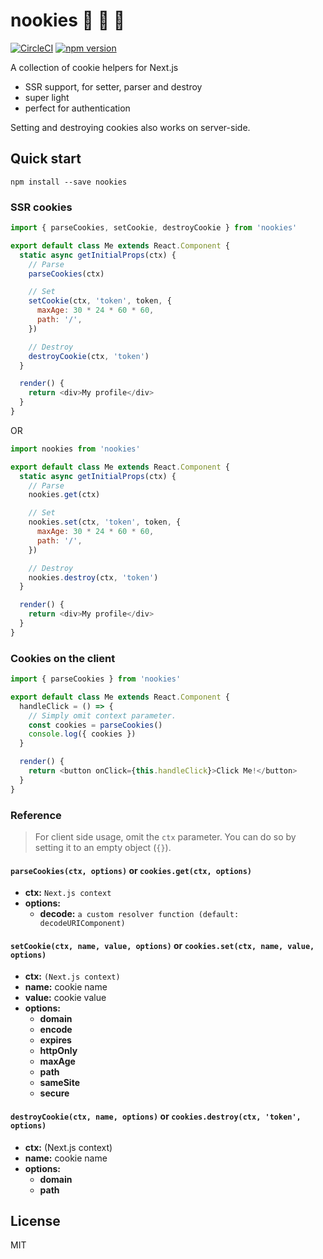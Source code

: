# nookies :cookie: :cookie: :cookie:

[![CircleCI](https://circleci.com/gh/maticzav/nookies/tree/master.svg?style=shield)](https://circleci.com/gh/maticzav/nookies/tree/master) [![npm version](https://badge.fury.io/js/nookies.svg)](https://badge.fury.io/js/nookies)

A collection of cookie helpers for Next.js

- SSR support, for setter, parser and destroy
- super light
- perfect for authentication

Setting and destroying cookies also works on server-side.

## Quick start

`npm install --save nookies`

### SSR cookies

```js
import { parseCookies, setCookie, destroyCookie } from 'nookies'

export default class Me extends React.Component {
  static async getInitialProps(ctx) {
    // Parse
    parseCookies(ctx)

    // Set
    setCookie(ctx, 'token', token, {
      maxAge: 30 * 24 * 60 * 60,
      path: '/',
    })

    // Destroy
    destroyCookie(ctx, 'token')
  }

  render() {
    return <div>My profile</div>
  }
}
```

OR

```js
import nookies from 'nookies'

export default class Me extends React.Component {
  static async getInitialProps(ctx) {
    // Parse
    nookies.get(ctx)

    // Set
    nookies.set(ctx, 'token', token, {
      maxAge: 30 * 24 * 60 * 60,
      path: '/',
    })

    // Destroy
    nookies.destroy(ctx, 'token')
  }

  render() {
    return <div>My profile</div>
  }
}
```

### Cookies on the client

```js
import { parseCookies } from 'nookies'

export default class Me extends React.Component {
  handleClick = () => {
    // Simply omit context parameter.
    const cookies = parseCookies()
    console.log({ cookies })
  }

  render() {
    return <button onClick={this.handleClick}>Click Me!</button>
  }
}
```

### Reference

> For client side usage, omit the `ctx` parameter. You can do so by setting it to an empty object (`{}`).

#### `parseCookies(ctx, options)` or `cookies.get(ctx, options)`

- **ctx:** `Next.js context`
- **options:**
  - **decode:** `a custom resolver function (default: decodeURIComponent)`

#### `setCookie(ctx, name, value, options)` or `cookies.set(ctx, name, value, options)`

- **ctx:** `(Next.js context)`
- **name:** cookie name
- **value:** cookie value
- **options:**
  - **domain**
  - **encode**
  - **expires**
  - **httpOnly**
  - **maxAge**
  - **path**
  - **sameSite**
  - **secure**

#### `destroyCookie(ctx, name, options)` or `cookies.destroy(ctx, 'token', options)`

- **ctx:** (Next.js context)
- **name:** cookie name
- **options:**
  - **domain**
  - **path**

## License

MIT
